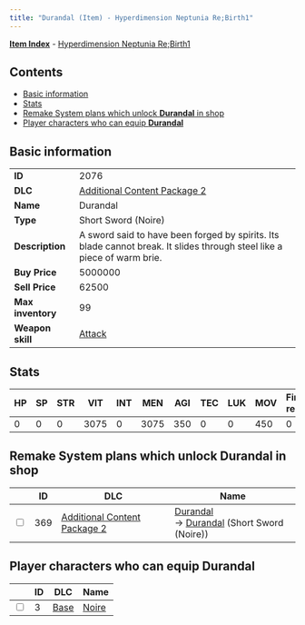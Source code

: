 ```yaml
---
title: "Durandal (Item) - Hyperdimension Neptunia Re;Birth1"
---
```


[**Item Index**](/neptunia/rb1/item/index.html) - [Hyperdimension Neptunia Re;Birth1](/neptunia/rb1)

## Contents

- [Basic information](#basic-information)
- [Stats](#stats)
- [Remake System plans which unlock **Durandal** in shop](#remake-system-plans-which-unlock-durandal-in-shop)
- [Player characters who can equip **Durandal**](#player-characters-who-can-equip-durandal)

## Basic information

|   |   |
| -- | -- |
| **ID** | 2076 |
| **DLC** | [Additional Content Package 2](/neptunia/rb1/dlc/11-pack2.html) |
| **Name** | Durandal |
| **Type** | Short Sword (Noire) |
| **Description** | A sword said to have been forged by spirits. Its blade cannot break. It slides through steel like a piece of warm brie. |
| **Buy Price** | 5000000 |
| **Sell Price** | 62500 |
| **Max inventory** | 99 |
| **Weapon skill** | [Attack](/neptunia/rb1/skill/1-401-attack.html) |

## Stats

| HP | SP | STR | VIT | INT | MEN | AGI | TEC | LUK | MOV | Fire res. | Ice res. | Wind res. | Lightning res. |
| -- | -- | --- | --- | --- | --- | --- | --- | --- | --- | --------- | -------- | --------- | -------------- |
| 0 | 0 | 0 | 3075 | 0 | 3075 | 350 | 0 | 0 | 450 | 0 | 0 | 0 | 0 |

## Remake System plans which unlock **Durandal** in shop

|    | ID | DLC | Name |
| -- | -- | --- | ---- |
| <input type="checkbox" id="rb1-remake-11-369" class="trackbox" /> | 369 | [Additional Content Package 2](/neptunia/rb1/dlc/11-pack2.html) | [Durandal](/neptunia/rb1/remake/11-369-durandal.html)<br />→ [Durandal](/neptunia/rb1/item/11-2076-durandal.html) (Short Sword (Noire)) |

## Player characters who can equip **Durandal**

|    | ID | DLC | Name |
| -- | -- | --- | ---- |
| <input type="checkbox" id="rb1-player-1-3" class="trackbox" /> | 3 | [Base](/neptunia/rb1/dlc/1-base.html) | [Noire](/neptunia/rb1/player/1-3-noire.html) |